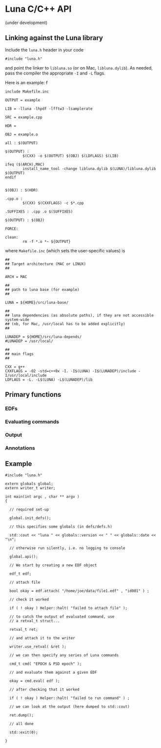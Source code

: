 # Luna C/C++ API

(under development)

## Linking against the Luna library

Include the `luna.h` header in your code

```
#include "luna.h"
```

and point the linker to `libluna.so` (or on Mac, `libluna.dylib`). As
needed, pass the compiler the appropriate `-I` and `-L` flags. 

Here is an example: f

```
include Makefile.inc 

OUTPUT = example

LIB = -lluna -lhpdf -lfftw3 -lsamplerate

SRC = example.cpp

HDR = 

OBJ = example.o

all : $(OUTPUT)

$(OUTPUT) :
        $(CXX) -o $(OUTPUT) $(OBJ) $(LDFLAGS) $(LIB)

ifeq ($(ARCH),MAC)
        install_name_tool -change libluna.dylib $(LUNA)/libluna.dylib $(OUTPUT)
endif


$(OBJ) : $(HDR)

.cpp.o : 
        $(CXX) $(CXXFLAGS) -c $*.cpp

.SUFFIXES : .cpp .o $(SUFFIXES)

$(OUTPUT) : $(OBJ) 

FORCE:

clean:
        rm -f *.o *~ ${OUTPUT}
```
where `Makefile.inc` (which sets the user-specific values) is
```
##
## Target architecture (MAC or LINUX)
##

ARCH = MAC

##
## path to luna base (for example)
##

LUNA = ${HOME}/src/luna-base/

##
## luna dependencies (as absolute paths), if they are not accessible system-wide
## (nb, for Mac, /usr/local has to be added explicitly)
##

LUNADEP = ${HOME}/src/luna-depends/
#LUNADEP = /usr/local/

##
## main flags  
##

CXX = g++
CXXFLAGS = -O2 -std=c++0x -I. -I$(LUNA) -I$(LUNADEP)/include -I/usr/local/include
LDFLAGS = -L. -L$(LUNA) -L$(LUNADEP)/lib
```






## Primary functions

### EDFs



### Evaluating commands

### Output

### Annotations


## Example 


```
#include "luna.h"

extern globals global;
extern writer_t writer;

int main(int argc , char ** argv ) 
{

  // required set-up

  global.init_defs();
  
  // this specifies some globals (in defs/defs.h)  

  std::cout << "luna " << globals::version << " " << globals::date << "\n";

  // otherwise run silently, i.e. no logging to console

  global.api(); 

  // We start by creating a new EDF object

  edf_t edf; 

  // attach file   

  bool okay = edf.attach( "/home/joe/data/file1.edf" , "id001" ) ;

  // check it worked

  if ( ! okay ) Helper::halt( "failed to attach file" );

  // to catch the output of evaluated command, use 
  // a retval_t struct...

  retval_t ret;

  // and attach it to the writer

  writer.use_retval( &ret );

  // we can then specify any series of Luna commands

  cmd_t cmd( "EPOCH & PSD epoch" );

  // and evaluate them against a given EDF

  okay = cmd.eval( edf ); 

  // after checking that it worked 

  if ( ! okay ) Helper::halt( "failed to run command" ) ;
  
  // we can look at the output (here dumped to std::cout)

  ret.dump();

  // all done  

  std::exit(0);

}
```